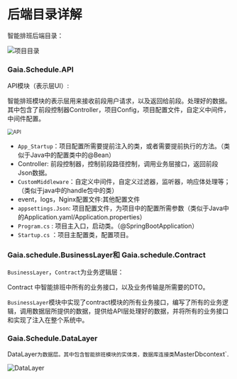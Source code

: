 # 后端目录详解

智能排班后端目录：

![项目目录](../../img/项目目录.png)

### Gaia.Schedule.API

API模块（表示层UI）:

智能排班模块的表示层用来接收前段用户请求，以及返回给前段。处理好的数据。其中包含了前段控制器Controller，项目Config，项目配置文件，自定义中间件，中间件配置。

<img src="../../img/API.png" alt="API" style="zoom:80%;" />



- `App_Startup`：项目配置所需要提前注入的类，或者需要提前执行的方法。（类似于Java中的配置类中的@Bean）
- Controller: 前段控制器，控制前段路径控制，调用业务层接口，返回前段Json数据。
- `CustomMiddleware`：自定义中间件，自定义过滤器，监听器，响应体处理等；（类似于java中的handle包中的类）
- event，logs，Nginx配置文件:其他配置文件
- `appsettings.Json`: 项目配置文件，为项目中的配置所需参数（类似于Java中的Application.yaml/Application.properties）
- `Program.cs`  : 项目主入口，启动类。（@SpringBootApplication）
- `Startup.cs` ：项目主配置类，配置项目。

###  Gaia.schedule.BusinessLayer和 Gaia.schedule.Contract

`BusinessLayer`，`Contract`为业务逻辑层：

Contract 中智能排班中所有的业务接口，以及业务传输是所需要的DTO。

`BusinessLayer`模块中实现了contract模块的所有业务接口，编写了所有的业务逻辑，调用数据层所提供的数据，提供给API层处理好的数据，并将所有的业务接口和实现了注入在整个系统中。

### Gaia.Schedule.DataLayer

DataLayer`为数据层。其中包含智能排班模块的实体类，数据库连接类`MasterDbcontext`.

![DataLayer](../../img/DataLayer.png)